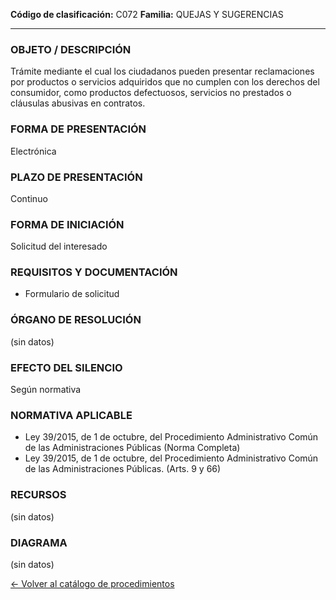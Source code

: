 
**Código de clasificación:** C072
**Familia:** QUEJAS Y SUGERENCIAS

---

### OBJETO / DESCRIPCIÓN

Trámite mediante el cual los ciudadanos pueden presentar reclamaciones por productos o servicios adquiridos que no cumplen con los derechos del consumidor, como productos defectuosos, servicios no prestados o cláusulas abusivas en contratos.

### FORMA DE PRESENTACIÓN

Electrónica

### PLAZO DE PRESENTACIÓN

Continuo

### FORMA DE INICIACIÓN

Solicitud del interesado

### REQUISITOS Y DOCUMENTACIÓN

- Formulario de solicitud

### ÓRGANO DE RESOLUCIÓN

(sin datos)

### EFECTO DEL SILENCIO

Según normativa

### NORMATIVA APLICABLE

- Ley 39/2015, de 1 de octubre, del Procedimiento Administrativo Común de las Administraciones Públicas (Norma Completa)
- Ley 39/2015, de 1 de octubre, del Procedimiento Administrativo Común de las Administraciones Públicas. (Arts. 9 y 66)

### RECURSOS

(sin datos)

### DIAGRAMA

(sin datos)


[← Volver al catálogo de procedimientos](../buscador.md)